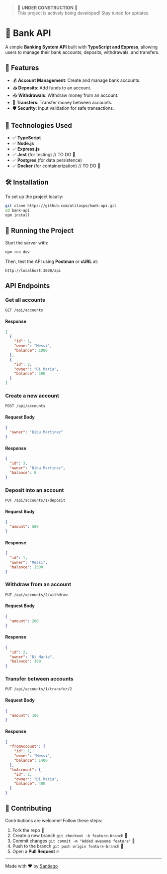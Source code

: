 > 🚧 **UNDER CONSTRUCTION** 🚧  
> This project is actively being developed! Stay tuned for updates.

# 🏦 Bank API

A simple **Banking System API** built with **TypeScript and Express**, allowing users to manage their bank accounts, deposits, withdrawals, and transfers.

## 📌 Features

- 💰 **Account Management**: Create and manage bank accounts.
- 📥 **Deposits**: Add funds to an account.
- 📤 **Withdrawals**: Withdraw money from an account.
- 🔄 **Transfers**: Transfer money between accounts.
- 🛡 **Security**: Input validation for safe transactions.

## 📌 Technologies Used

- ✅ **TypeScript**
- ✅ **Node.js**
- ✅ **Express.js**
- ✅ **Jest** (for testing) // TO DO 🚧
- ✅ **Postgres** (for data persistence)
- ✅ **Docker** (for containerization) // TO DO 🚧

## 🛠 Installation

To set up the project locally:

```bash
git clone https://github.com/atilaspo/bank-api.git
cd bank-api
npm install
```

## 🚀 Running the Project

Start the server with:

```bash
npm run dev
```

Then, test the API using **Postman** or **cURL** at:

```
http://localhost:3000/api
```


## API Endpoints

### Get all accounts

```http
GET /api/accounts
```

#### Response

```json
[
  {
    "id": 1,
    "owner": "Messi",
    "balance": 1000
  },
  {
    "id": 2,
    "owner": "Di Maria",
    "balance": 500
  }
]
```

### Create a new account

```http
POST /api/accounts
```

#### Request Body

```json
{
  "owner": "Dibu Martinez"
}
```

#### Response

```json
{
  "id": 3,
  "owner": "Dibu Martinez",
  "balance": 0
}
```

### Deposit into an account

```http
PUT /api/accounts/1/deposit
```

#### Request Body

```json
{
  "amount": 500
}
```

#### Response

```json
{
  "id": 1,
  "owner": "Messi",
  "balance": 1500
}
```

### Withdraw from an account

```http
PUT /api/accounts/2/withdraw
```

#### Request Body

```json
{
  "amount": 200
}
```

#### Response

```json
{
  "id": 2,
  "owner": "Di Maria",
  "balance": 300
}
```

### Transfer between accounts

```http
PUT /api/accounts/1/transfer/2
```

#### Request Body

```json
{
  "amount": 100
}
```

#### Response

```json
{
  "fromAccount": {
    "id": 1,
    "owner": "Messi",
    "balance": 1400
  },
  "toAccount": {
    "id": 2,
    "owner": "Di Maria",
    "balance": 400
  }
}
```

## 🔗 Contributing

Contributions are welcome! Follow these steps:

1. Fork the repo 🍴
2. Create a new branch `git checkout -b feature-branch` 🌱
3. Commit changes `git commit -m "Added awesome feature"` 🎉
4. Push to the branch `git push origin feature-branch` 🚀
5. Open a **Pull Request** 🔥

---

Made with ❤️ by 
[Santiago](https://github.com/atilaspo)

